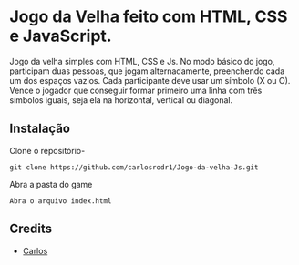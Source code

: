 # Jogo da Velha feito com HTML, CSS e JavaScript.

Jogo da velha simples com HTML, CSS e Js.
No modo básico do jogo, participam duas pessoas, que jogam alternadamente, preenchendo cada um dos espaços vazios. Cada participante deve usar um símbolo (X ou O). Vence o jogador que conseguir formar primeiro uma linha com três símbolos iguais, seja ela na horizontal, vertical ou diagonal.

## Instalação

Clone o repositório-
```
git clone https://github.com/carlosrodr1/Jogo-da-velha-Js.git
```
Abra a pasta do game
```
Abra o arquivo index.html
```

## Credits

- [Carlos](https://github.com/carlosrodr1)
